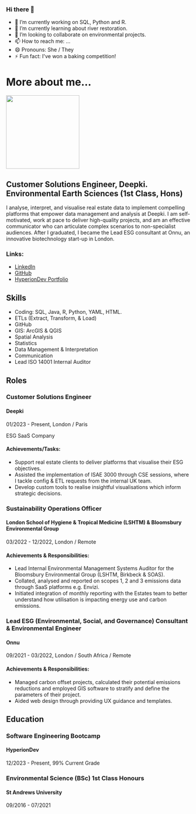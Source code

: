 ### Hi there 👋

- 🔭 I’m currently working on SQL, Python and R.
- 🌱 I’m currently learning about river restoration.
- 👯 I’m looking to collaborate on environmental projects.
- 📫 How to reach me: ...
- 😄 Pronouns: She / They
- ⚡ Fun fact: I've won a baking competition!

# More about me...
<img src="https://github.com/SianReilly/SianReilly/assets/90150030/d58f28dd-6caa-4df7-bfcc-75f7e4ac3466" width="200">

## Customer Solutions Engineer, Deepki. Environmental Earth Sciences (1st Class, Hons)

I analyse, interpret, and visualise real estate data to implement compelling platforms that empower data management and analysis at Deepki. I am self-motivated, work at pace to deliver high-quality projects, and am an effective communicator who can articulate complex scenarios to non-specialist audiences. After I graduated, I became the Lead ESG consultant at Onnu, an innovative biotechnology start-up in London.

### Links:
- [LinkedIn](https://linkedin.com/in/sian-reilly)
- [GitHub](https://github.com/SianReilly)
- [HyperionDev Portfolio](https://www.hyperiondev.com/portfolio/SR23110011148/)

## Skills
- Coding: SQL, Java, R, Python, YAML, HTML.
- ETLs (Extract, Transform, & Load)
- GitHub
- GIS: ArcGIS & QGIS
- Spatial Analysis
- Statistics
- Data Management & Interpretation
- Communication
- Lead ISO 14001 Internal Auditor

## Roles
### Customer Solutions Engineer
#### Deepki
01/2023 - Present, London / Paris

ESG SaaS Company

#### Achievements/Tasks:
- Support real estate clients to deliver platforms that visualise their ESG objectives.
- Assisted the implementation of ISAE 3000 through CSE sessions, where I tackle config & ETL requests from the internal UK team.
- Develop custom tools to realise insightful visualisations which inform strategic decisions.

### Sustainability Operations Officer
#### London School of Hygiene & Tropical Medicine (LSHTM) & Bloomsbury Environmental Group
03/2022 - 12/2022, London / Remote

#### Achievements & Responsibilities:
- Lead Internal Environmental Management Systems Auditor for the Bloomsbury Environmental Group (LSHTM, Birkbeck & SOAS).
- Collated, analysed and reported on scopes 1, 2 and 3 emissions data through SaaS platforms e.g. Envizi.
- Initiated integration of monthly reporting with the Estates team to better understand how utilisation is impacting energy use and carbon emissions.

### Lead ESG (Environmental, Social, and Governance) Consultant & Environmental Engineer
#### Onnu
09/2021 - 03/2022, London / South Africa / Remote

#### Achievements & Responsibilities:
- Managed carbon offset projects, calculated their potential emissions reductions and employed GIS software to stratify and define the parameters of their project.
- Aided web design through providing UX guidance and templates.
  
## Education
### Software Engineering Bootcamp
#### HyperionDev
12/2023 - Present, 99% Current Grade

### Environmental Science (BSc) 1st Class Honours
#### St Andrews University
09/2016 - 07/2021

